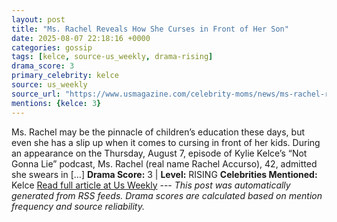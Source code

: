 ```yaml
---
layout: post
title: "Ms. Rachel Reveals How She Curses in Front of Her Son"
date: 2025-08-07 22:18:16 +0000
categories: gossip
tags: [kelce, source-us_weekly, drama-rising]
drama_score: 3
primary_celebrity: kelce
source: us_weekly
source_url: "https://www.usmagazine.com/celebrity-moms/news/ms-rachel-reveals-she-curses-in-front-of-her-son-my-new-thing-is-spelling-swears/"
mentions: {kelce: 3}
---
```


Ms. Rachel may be the pinnacle of children’s education these days, but even she has a slip up when it comes to cursing in front of her kids. During an appearance on the Thursday, August 7, episode of Kylie Kelce’s “Not Gonna Lie” podcast, Ms. Rachel (real name Rachel Accurso), 42, admitted she swears in […] **Drama Score:** 3 | **Level:** RISING **Celebrities Mentioned:** Kelce [Read full article at Us Weekly](https://www.usmagazine.com/celebrity-moms/news/ms-rachel-reveals-she-curses-in-front-of-her-son-my-new-thing-is-spelling-swears/) --- *This post was automatically generated from RSS feeds. Drama scores are calculated based on mention frequency and source reliability.*